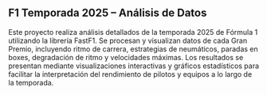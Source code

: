 ## F1 Temporada 2025 – Análisis de Datos
Este proyecto realiza análisis detallados de la temporada 2025 de Fórmula 1
utilizando la librería FastF1. Se procesan y visualizan datos de cada Gran Premio,
incluyendo ritmo de carrera, estrategias de neumáticos, paradas en boxes,
degradación de ritmo y velocidades máximas. Los resultados se presentan
mediante visualizaciones interactivas y gráficos estadísticos para facilitar
la interpretación del rendimiento de pilotos y equipos a lo largo de la temporada.

